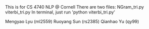 This is for CS 4740 NLP @ Cornell
There are two files:
	NGram_tri.py
	viterbi_tri.py
In terminal, just run 'python viterbi_tri.py'

Mengyao Lyu (ml2559)
Ruoyang Sun (rs2385)
Qianhao Yu (qy99) 